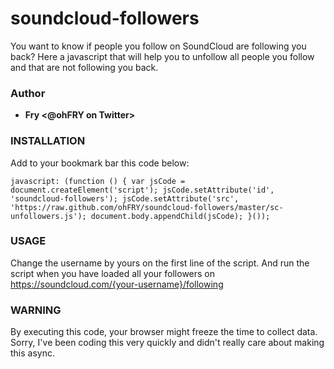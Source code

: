 soundcloud-followers
====================

You want to know if people you follow on SoundCloud are following you back? Here a javascript that will help you to unfollow all people you follow and that are not following you back.

### Author ###

+ <strong>Fry &lt;@ohFRY on Twitter&gt;</strong>

### INSTALLATION ###

Add to your bookmark bar this code below:

```
javascript: (function () { var jsCode = document.createElement('script'); jsCode.setAttribute('id', 'soundcloud-followers'); jsCode.setAttribute('src', 'https://raw.github.com/ohFRY/soundcloud-followers/master/sc-unfollowers.js'); document.body.appendChild(jsCode); }());
```


### USAGE ###

Change the username by yours on the first line of the script. And run the script when you have loaded all your followers on https://soundcloud.com/{your-username}/following

### WARNING ###
By executing this code, your browser might freeze the time to collect data. Sorry, I've been coding this very quickly and didn't really care about making this async.